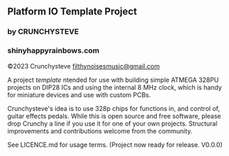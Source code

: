 ## Platform IO Template Project
### by CRUNCHYSTEVE
### shinyhappyrainbows.com

©2023 Crunchysteve filthynoisesmusic@gmail.com

A project *template* ntended for use with building simple ATMEGA 328PU 
projects on DIP28 ICs and using the internal 8 MHz clock, which is handy 
for miniature devices and use with custom PCBs.

Crunchysteve's idea is to use 328p chips for functions in, and control
of, guitar effects pedals. While this is open source and free software, 
please drop Crunchy a line if you use it for one of your own projects. 
Structural improvements and contributions welcome from the community.

See LICENCE.md for usage terms. (Project now ready for release. V0.0.0)
